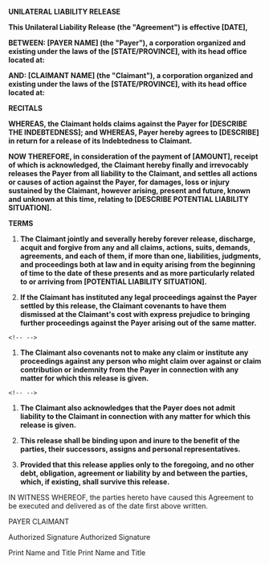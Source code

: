 **UNILATERAL LIABILITY RELEASE**

**This Unilateral Liability Release (the "Agreement") is effective
\[DATE\],**

**BETWEEN: \[PAYER NAME\] (the \"Payer\"), a corporation organized and
existing under the laws of the \[STATE/PROVINCE\], with its head office
located at:**

**AND: \[CLAIMANT NAME\] (the \"Claimant\"), a corporation organized and
existing under the laws of the \[STATE/PROVINCE\], with its head office
located at:**

**RECITALS**

**WHEREAS, the Claimant holds claims against the Payer for \[DESCRIBE
THE INDEBTEDNESS\]; and WHEREAS, Payer hereby agrees to \[DESCRIBE\] in
return for a release of its Indebtedness to Claimant.**

**NOW THEREFORE, in consideration of the payment of \[AMOUNT\], receipt
of which is acknowledged, the Claimant hereby finally and irrevocably
releases the Payer from all liability to the Claimant, and settles all
actions or causes of action against the Payer, for damages, loss or
injury sustained by the Claimant, however arising, present and future,
known and unknown at this time, relating to \[DESCRIBE POTENTIAL
LIABILITY SITUATION\].**

**TERMS**

1.  **The Claimant jointly and severally hereby forever release,
    discharge, acquit and forgive from any and all claims, actions,
    suits, demands, agreements, and each of them, if more than one,
    liabilities, judgments, and proceedings both at law and in equity
    arising from the beginning of time to the date of these presents and
    as more particularly related to or arriving from \[POTENTIAL
    LIABILITY SITUATION\].**

2.  **If the Claimant has instituted any legal proceedings against the
    Payer settled by this release, the Claimant covenants to have them
    dismissed at the Claimant\'s cost with express prejudice to bringing
    further proceedings against the Payer arising out of the same
    matter.**

```{=html}
<!-- -->
```
1.  **The Claimant also covenants not to make any claim or institute any
    proceedings against any person who might claim over against or claim
    contribution or indemnity from the Payer in connection with any
    matter for which this release is given.**

```{=html}
<!-- -->
```
1.  **The Claimant also acknowledges that the Payer does not admit
    liability to the Claimant in connection with any matter for which
    this release is given.**

2.  **This release shall be binding upon and inure to the benefit of the
    parties, their successors, assigns and personal representatives.**

3.  **Provided that this release applies only to the foregoing, and no
    other debt, obligation, agreement or liability by and between the
    parties, which, if existing, shall survive this release.**

IN WITNESS WHEREOF, the parties hereto have caused this Agreement to be
executed and delivered as of the date first above written.

PAYER CLAIMANT

Authorized Signature Authorized Signature

Print Name and Title Print Name and Title
